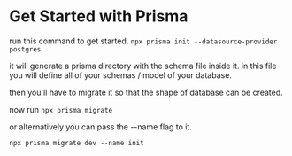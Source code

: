 # Get Started with Prisma

run this command to get started.
`npx prisma init --datasource-provider postgres`

it will generate a prisma directory with the schema file inside it. in this file you will define all of your schemas / model of your database.

then you'll have to migrate it so that the shape of database can be created.

now run
`npx prisma migrate`

or alternatively you can pass the --name flag to it.

`npx prisma migrate dev --name init`
